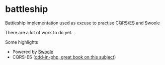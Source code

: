 # battleship
Battleship implementation used as excuse to practise CQRS/ES and Swoole

There are a lot of work to do yet.

Some highlights

* Powered by [Swoole](https://www.swoole.co.uk/)
* CQRS-ES ([ddd-in-php, great book on this subject](https://leanpub.com/ddd-in-php)) 
